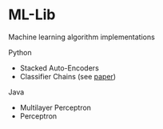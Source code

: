 # ML-Lib
Machine learning algorithm implementations

Python
- Stacked Auto-Encoders
- Classifier Chains (see [paper](http://s3.amazonaws.com/academia.edu.documents/34471567/Classifier_chains_for_multi-label_classification.pdf?AWSAccessKeyId=AKIAIWOWYYGZ2Y53UL3A&Expires=1494007334&Signature=Bpa8nCeTbVjSBwebLovy9PlQxFo%3D&response-content-disposition=inline%3B%20filename%3DClassifier_chains_for_multi-label_classi.pdf))

Java
- Multilayer Perceptron
- Perceptron
